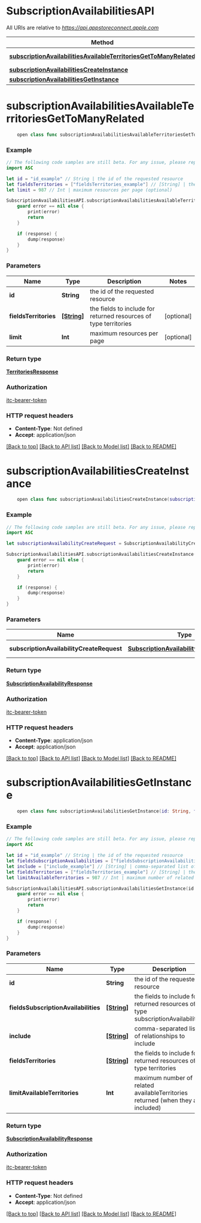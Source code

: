 # SubscriptionAvailabilitiesAPI

All URIs are relative to *https://api.appstoreconnect.apple.com*

Method | HTTP request | Description
------------- | ------------- | -------------
[**subscriptionAvailabilitiesAvailableTerritoriesGetToManyRelated**](SubscriptionAvailabilitiesAPI.md#subscriptionavailabilitiesavailableterritoriesgettomanyrelated) | **GET** /v1/subscriptionAvailabilities/{id}/availableTerritories | 
[**subscriptionAvailabilitiesCreateInstance**](SubscriptionAvailabilitiesAPI.md#subscriptionavailabilitiescreateinstance) | **POST** /v1/subscriptionAvailabilities | 
[**subscriptionAvailabilitiesGetInstance**](SubscriptionAvailabilitiesAPI.md#subscriptionavailabilitiesgetinstance) | **GET** /v1/subscriptionAvailabilities/{id} | 


# **subscriptionAvailabilitiesAvailableTerritoriesGetToManyRelated**
```swift
    open class func subscriptionAvailabilitiesAvailableTerritoriesGetToManyRelated(id: String, fieldsTerritories: [FieldsTerritories_subscriptionAvailabilitiesAvailableTerritoriesGetToManyRelated]? = nil, limit: Int? = nil, completion: @escaping (_ data: TerritoriesResponse?, _ error: Error?) -> Void)
```



### Example
```swift
// The following code samples are still beta. For any issue, please report via http://github.com/OpenAPITools/openapi-generator/issues/new
import ASC

let id = "id_example" // String | the id of the requested resource
let fieldsTerritories = ["fieldsTerritories_example"] // [String] | the fields to include for returned resources of type territories (optional)
let limit = 987 // Int | maximum resources per page (optional)

SubscriptionAvailabilitiesAPI.subscriptionAvailabilitiesAvailableTerritoriesGetToManyRelated(id: id, fieldsTerritories: fieldsTerritories, limit: limit) { (response, error) in
    guard error == nil else {
        print(error)
        return
    }

    if (response) {
        dump(response)
    }
}
```

### Parameters

Name | Type | Description  | Notes
------------- | ------------- | ------------- | -------------
 **id** | **String** | the id of the requested resource | 
 **fieldsTerritories** | [**[String]**](String.md) | the fields to include for returned resources of type territories | [optional] 
 **limit** | **Int** | maximum resources per page | [optional] 

### Return type

[**TerritoriesResponse**](TerritoriesResponse.md)

### Authorization

[itc-bearer-token](../README.md#itc-bearer-token)

### HTTP request headers

 - **Content-Type**: Not defined
 - **Accept**: application/json

[[Back to top]](#) [[Back to API list]](../README.md#documentation-for-api-endpoints) [[Back to Model list]](../README.md#documentation-for-models) [[Back to README]](../README.md)

# **subscriptionAvailabilitiesCreateInstance**
```swift
    open class func subscriptionAvailabilitiesCreateInstance(subscriptionAvailabilityCreateRequest: SubscriptionAvailabilityCreateRequest, completion: @escaping (_ data: SubscriptionAvailabilityResponse?, _ error: Error?) -> Void)
```



### Example
```swift
// The following code samples are still beta. For any issue, please report via http://github.com/OpenAPITools/openapi-generator/issues/new
import ASC

let subscriptionAvailabilityCreateRequest = SubscriptionAvailabilityCreateRequest(data: SubscriptionAvailabilityCreateRequest_data(type: "type_example", attributes: AppAvailabilityV2CreateRequest_data_attributes(availableInNewTerritories: false), relationships: SubscriptionAvailabilityCreateRequest_data_relationships(subscription: SubscriptionAppStoreReviewScreenshotCreateRequest_data_relationships_subscription(data: PromotedPurchase_relationships_subscription_data(type: "type_example", id: "id_example")), availableTerritories: AppAvailabilityCreateRequest_data_relationships_availableTerritories(data: [AppAvailability_relationships_availableTerritories_data_inner(type: "type_example", id: "id_example")])))) // SubscriptionAvailabilityCreateRequest | SubscriptionAvailability representation

SubscriptionAvailabilitiesAPI.subscriptionAvailabilitiesCreateInstance(subscriptionAvailabilityCreateRequest: subscriptionAvailabilityCreateRequest) { (response, error) in
    guard error == nil else {
        print(error)
        return
    }

    if (response) {
        dump(response)
    }
}
```

### Parameters

Name | Type | Description  | Notes
------------- | ------------- | ------------- | -------------
 **subscriptionAvailabilityCreateRequest** | [**SubscriptionAvailabilityCreateRequest**](SubscriptionAvailabilityCreateRequest.md) | SubscriptionAvailability representation | 

### Return type

[**SubscriptionAvailabilityResponse**](SubscriptionAvailabilityResponse.md)

### Authorization

[itc-bearer-token](../README.md#itc-bearer-token)

### HTTP request headers

 - **Content-Type**: application/json
 - **Accept**: application/json

[[Back to top]](#) [[Back to API list]](../README.md#documentation-for-api-endpoints) [[Back to Model list]](../README.md#documentation-for-models) [[Back to README]](../README.md)

# **subscriptionAvailabilitiesGetInstance**
```swift
    open class func subscriptionAvailabilitiesGetInstance(id: String, fieldsSubscriptionAvailabilities: [FieldsSubscriptionAvailabilities_subscriptionAvailabilitiesGetInstance]? = nil, include: [Include_subscriptionAvailabilitiesGetInstance]? = nil, fieldsTerritories: [FieldsTerritories_subscriptionAvailabilitiesGetInstance]? = nil, limitAvailableTerritories: Int? = nil, completion: @escaping (_ data: SubscriptionAvailabilityResponse?, _ error: Error?) -> Void)
```



### Example
```swift
// The following code samples are still beta. For any issue, please report via http://github.com/OpenAPITools/openapi-generator/issues/new
import ASC

let id = "id_example" // String | the id of the requested resource
let fieldsSubscriptionAvailabilities = ["fieldsSubscriptionAvailabilities_example"] // [String] | the fields to include for returned resources of type subscriptionAvailabilities (optional)
let include = ["include_example"] // [String] | comma-separated list of relationships to include (optional)
let fieldsTerritories = ["fieldsTerritories_example"] // [String] | the fields to include for returned resources of type territories (optional)
let limitAvailableTerritories = 987 // Int | maximum number of related availableTerritories returned (when they are included) (optional)

SubscriptionAvailabilitiesAPI.subscriptionAvailabilitiesGetInstance(id: id, fieldsSubscriptionAvailabilities: fieldsSubscriptionAvailabilities, include: include, fieldsTerritories: fieldsTerritories, limitAvailableTerritories: limitAvailableTerritories) { (response, error) in
    guard error == nil else {
        print(error)
        return
    }

    if (response) {
        dump(response)
    }
}
```

### Parameters

Name | Type | Description  | Notes
------------- | ------------- | ------------- | -------------
 **id** | **String** | the id of the requested resource | 
 **fieldsSubscriptionAvailabilities** | [**[String]**](String.md) | the fields to include for returned resources of type subscriptionAvailabilities | [optional] 
 **include** | [**[String]**](String.md) | comma-separated list of relationships to include | [optional] 
 **fieldsTerritories** | [**[String]**](String.md) | the fields to include for returned resources of type territories | [optional] 
 **limitAvailableTerritories** | **Int** | maximum number of related availableTerritories returned (when they are included) | [optional] 

### Return type

[**SubscriptionAvailabilityResponse**](SubscriptionAvailabilityResponse.md)

### Authorization

[itc-bearer-token](../README.md#itc-bearer-token)

### HTTP request headers

 - **Content-Type**: Not defined
 - **Accept**: application/json

[[Back to top]](#) [[Back to API list]](../README.md#documentation-for-api-endpoints) [[Back to Model list]](../README.md#documentation-for-models) [[Back to README]](../README.md)

